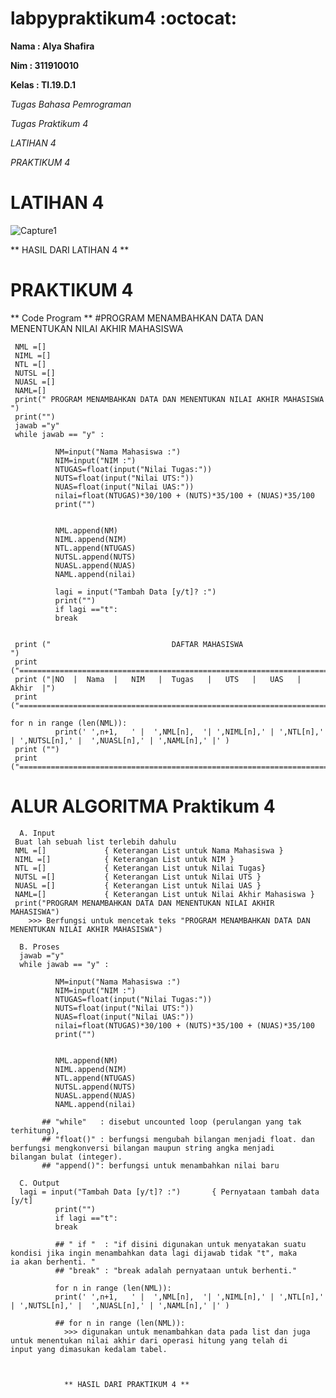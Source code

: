 
# labpypraktikum4 :octocat:
**Nama  : Alya Shafira**

**Nim   : 311910010**

**Kelas : TI.19.D.1**

*Tugas Bahasa Pemrograman*

*Tugas Praktikum 4*

*LATIHAN 4*

*PRAKTIKUM 4*

# LATIHAN 4
 ![Capture1](https://user-images.githubusercontent.com/56963083/69342052-509bad80-0c9d-11ea-9359-feae559acf72.PNG)
 
 ** HASIL DARI LATIHAN 4 **


# PRAKTIKUM 4

** Code Program **
      #PROGRAM MENAMBAHKAN DATA DAN MENENTUKAN NILAI AKHIR MAHASISWA


     NML =[]
     NIML =[]
     NTL =[]
     NUTSL =[]
     NUASL =[]
     NAML=[]
     print(" PROGRAM MENAMBAHKAN DATA DAN MENENTUKAN NILAI AKHIR MAHASISWA ")
     print("")
     jawab ="y"
     while jawab == "y" :
    
              NM=input("Nama Mahasiswa :")
              NIM=input("NIM :")
              NTUGAS=float(input("Nilai Tugas:"))
              NUTS=float(input("Nilai UTS:"))
              NUAS=float(input("Nilai UAS:"))
              nilai=float(NTUGAS)*30/100 + (NUTS)*35/100 + (NUAS)*35/100
              print("")


              NML.append(NM)
              NIML.append(NIM)
              NTL.append(NTUGAS)
              NUTSL.append(NUTS)
              NUASL.append(NUAS)
              NAML.append(nilai)

              lagi = input("Tambah Data [y/t]? :")
              print("")
              if lagi =="t":
              break

    
     print ("                           DAFTAR MAHASISWA                           ")
     print ("=======================================================================")
     print ("|NO  |  Nama  |   NIM   |  Tugas   |   UTS   |   UAS   |  Akhir  |")
     print ("=======================================================================")

    for n in range (len(NML)):
              print(' ',n+1,   ' |  ',NML[n],  '| ',NIML[n],' | ',NTL[n],' | ',NUTSL[n],' |  ',NUASL[n],' | ',NAML[n],' |' )
     print ("")
     print ("=======================================================================")
     


# ALUR ALGORITMA Praktikum 4

      A. Input
     Buat lah sebuah list terlebih dahulu
     NML =[]             { Keterangan List untuk Nama Mahasiswa }
     NIML =[]            { Keterangan List untuk NIM }
     NTL =[]             { Keterangan List untuk Nilai Tugas}
     NUTSL =[]           { Keterangan List untuk Nilai UTS }
     NUASL =[]           { Keterangan List untuk Nilai UAS }
     NAML=[]             { Keterangan List untuk Nilai Akhir Mahasiswa }
     print("PROGRAM MENAMBAHKAN DATA DAN MENENTUKAN NILAI AKHIR MAHASISWA")
        >>> Berfungsi untuk mencetak teks "PROGRAM MENAMBAHKAN DATA DAN MENENTUKAN NILAI AKHIR MAHASISWA") 
 
      B. Proses
      jawab ="y"
      while jawab == "y" :
    
              NM=input("Nama Mahasiswa :")
              NIM=input("NIM :")
              NTUGAS=float(input("Nilai Tugas:"))
              NUTS=float(input("Nilai UTS:"))
              NUAS=float(input("Nilai UAS:"))
              nilai=float(NTUGAS)*30/100 + (NUTS)*35/100 + (NUAS)*35/100
              print("")


              NML.append(NM)
              NIML.append(NIM)
              NTL.append(NTUGAS)
              NUTSL.append(NUTS)
              NUASL.append(NUAS)
              NAML.append(nilai)
           
           ## "while"  	: disebut uncounted loop (perulangan yang tak terhitung),
           ## "float()" : berfungsi mengubah bilangan menjadi float. dan berfungsi mengkonversi bilangan maupun string angka menjadi                               bilangan bulat (integer).
           ## "append()": berfungsi untuk menambahkan nilai baru
           
      C. Output
      lagi = input("Tambah Data [y/t]? :")       { Pernyataan tambah data [y/t]
              print("")
              if lagi =="t":
              break
              
              ## " if "  : "if disini digunakan untuk menyatakan suatu kondisi jika ingin menambahkan data lagi dijawab tidak "t", maka                             ia akan berhenti. "
              ## "break" : "break adalah pernyataan untuk berhenti."
              
              for n in range (len(NML)):
              print(' ',n+1,   ' |  ',NML[n],  '| ',NIML[n],' | ',NTL[n],' | ',NUTSL[n],' |  ',NUASL[n],' | ',NAML[n],' |' )
              
              ## for n in range (len(NML)):
                >>> digunakan untuk menambahkan data pada list dan juga untuk menentukan nilai akhir dari operasi hitung yang telah di                       input yang dimasukan kedalam tabel.
                
                
                
                ** HASIL DARI PRAKTIKUM 4 **
                
                
                
      

